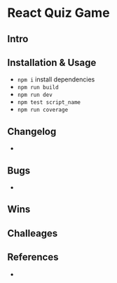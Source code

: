 # React Quiz Game

## Intro

## Installation & Usage
- ```npm i``` install dependencies
- ```npm run build```
- ```npm run dev```
- ```npm test script_name```
- ```npm run coverage```

## Changelog
- 

## Bugs
- 

## Wins

## Challeages

## References
- 

